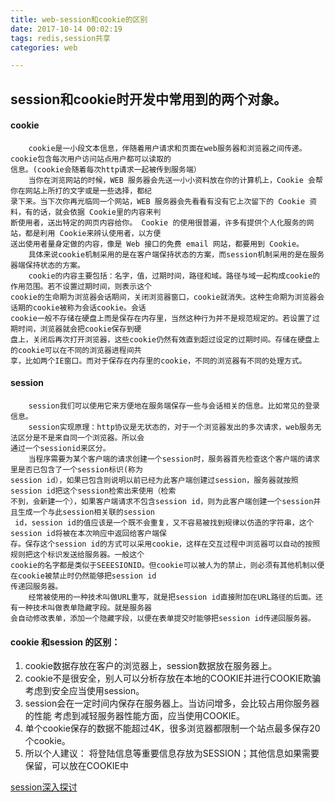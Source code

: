 ```yaml
---
title: web-session和cookie的区别
date: 2017-10-14 00:02:19
tags: redis,session共享
categories: web 

---
```

## session和cookie时开发中常用到的两个对象。
#### cookie
````
    cookie是一小段文本信息，伴随着用户请求和页面在web服务器和浏览器之间传递。cookie包含每次用户访问站点用户都可以读取的
信息。(cookie会随着每次http请求一起被传到服务端）
    当你在浏览网站的时候，WEB 服务器会先送一小小资料放在你的计算机上，Cookie 会帮你在网站上所打的文字或是一些选择，都纪
录下来。当下次你再光临同一个网站，WEB 服务器会先看看有没有它上次留下的 Cookie 资料，有的话，就会依据 Cookie里的内容来判
断使用者，送出特定的网页内容给你。 Cookie 的使用很普遍，许多有提供个人化服务的网站，都是利用 Cookie来辨认使用者，以方便
送出使用者量身定做的内容，像是 Web 接口的免费 email 网站，都要用到 Cookie。 
    具体来说cookie机制采用的是在客户端保持状态的方案，而session机制采用的是在服务器端保持状态的方案。
    cookie的内容主要包括：名字，值，过期时间，路径和域。路径与域一起构成cookie的作用范围。若不设置过期时间，则表示这个
cookie的生命期为浏览器会话期间，关闭浏览器窗口，cookie就消失。这种生命期为浏览器会话期的cookie被称为会话cookie。会话
cookie一般不存储在硬盘上而是保存在内存里，当然这种行为并不是规范规定的。若设置了过期时间，浏览器就会把cookie保存到硬
盘上，关闭后再次打开浏览器，这些cookie仍然有效直到超过设定的过期时间。存储在硬盘上的cookie可以在不同的浏览器进程间共
享，比如两个IE窗口。而对于保存在内存里的cookie，不同的浏览器有不同的处理方式。
````
#### session
````
    session我们可以使用它来方便地在服务端保存一些与会话相关的信息。比如常见的登录信息。
    session实现原理：http协议是无状态的，对于一个浏览器发出的多次请求，web服务无法区分是不是来自同一个浏览器。所以会
通过一个sessionid来区分。
    当程序需要为某个客户端的请求创建一个session时，服务器首先检查这个客户端的请求里是否已包含了一个session标识(称为
session id），如果已包含则说明以前已经为此客户端创建过session，服务器就按照session id把这个session检索出来使用（检索
不到，会新建一个），如果客户端请求不包含session id，则为此客户端创建一个session并且生成一个与此session相关联的session
 id，session id的值应该是一个既不会重复，又不容易被找到规律以仿造的字符串，这个session id将被在本次响应中返回给客户端保
存。保存这个session id的方式可以采用cookie，这样在交互过程中浏览器可以自动的按照规则把这个标识发送给服务器。一般这个
cookie的名字都是类似于SEEESIONID。但cookie可以被人为的禁止，则必须有其他机制以便在cookie被禁止时仍然能够把session id
传递回服务器。
    经常被使用的一种技术叫做URL重写，就是把session id直接附加在URL路径的后面。还有一种技术叫做表单隐藏字段。就是服务器
会自动修改表单，添加一个隐藏字段，以便在表单提交时能够把session id传递回服务器。

````

#### cookie 和session 的区别：

1. cookie数据存放在客户的浏览器上，session数据放在服务器上。
2. cookie不是很安全，别人可以分析存放在本地的COOKIE并进行COOKIE欺骗
   考虑到安全应当使用session。
3. session会在一定时间内保存在服务器上。当访问增多，会比较占用你服务器的性能
   考虑到减轻服务器性能方面，应当使用COOKIE。
4. 单个cookie保存的数据不能超过4K，很多浏览器都限制一个站点最多保存20个cookie。
5.  所以个人建议：
 	将登陆信息等重要信息存放为SESSION；其他信息如果需要保留，可以放在COOKIE中

[session深入探讨](https://maimai.cn/article/detail?fid=971952342&efid=LLj6y1u5UJki64UG-HamIA)


